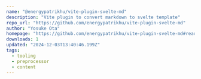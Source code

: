 ```yaml
---
name: "@energypatrikhu/vite-plugin-svelte-md"
description: "Vite plugin to convert markdown to svelte template"
repo_url: "https://github.com/energypatrikhu/vite-plugin-svelte-md"
author: "Yosuke Ota"
homepage: "https://github.com/energypatrikhu/vite-plugin-svelte-md#readme"
downloads: 1
updated: "2024-12-03T13:40:46.199Z"
tags: 
  - tooling
  - preprocessor
  - content
---
```

